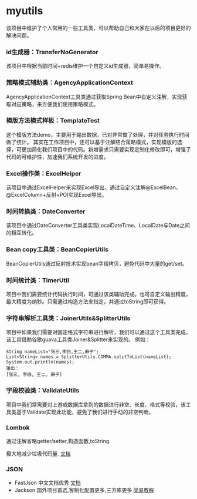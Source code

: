 # myutils
该项目中维护了个人常用的一些工具类，可以帮助自己和大家在以后的项目更好的解决问题。


### id生成器：TransferNoGenerator
该项目中根据当前时间+redis维护一个自定义id生成器，简单易操作。

### 策略模式辅助类：AgencyApplicationContext
AgencyApplicationContext工具类通过获取Spring Bean中自定义注解，实现获取对应策略，来方便我们使用策略模式。

### 模版方法模式样板：TemplateTest
这个模版方法demo，主要用于输出数据，已对异常做了处理，并对任务执行时间做了统计。
其实在工作项目中，还可以基于注解结合策略模式，实现模版的选择，可更加简化我们项目中的代码。新增需求只需要实现定制化修改即可，增强了代码的可维护性，加速我们系统开发的进度。

### Excel操作类：ExcelHelper
该项目中通过ExcelHelper来实现Excel导出，通过自定义注解@ExcelBean、@ExcelColumn+反射+POI实现Excel导出。

### 时间转换类：DateConverter
该项目中通过DateConverter工具类实现LocalDateTime、LocalDate与Date之间的相互转化。

### Bean copy工具类：BeanCopierUtils
BeanCopierUtils通过反射技术实现bean字段拷贝，避免代码中大量的get/set。

### 时间统计类：TimerUtil
项目中我们需要统计代码执行时间，可通过该类辅助完成。也可自定义输出精度，最大精度为纳秒。只需通过构造方法来指定，并通过toString即可获得。

### 字符串解析工具类：JoinerUtils&SplitterUtils
项目中如果我们需要对固定格式字符串进行解析，我们可以通过这个工具类完成，该工具借助谷歌guava工具类Joiner&Splitter来实现的。
例如：
```
String nameList="张三,李四,王二,麻子";
List<String> names = SplitterUtils.COMMA.splitToList(nameList);
System.out.println(names);
输出：
[张三, 李四, 王二, 麻子]
```

### 字段校验类：ValidateUtils
项目中我们常需要对上游或数据库拿到的数据进行非空、长度、格式等校验，该工具类基于Validate实现此功能，避免了我们进行手动的非空判断。

### Lombok 

通过注解省略getter/setter,构造函数,toString.

极大地减少垃圾代码量.  [文档](http://jnb.ociweb.com/jnb/jnbJan2010.html)

### JSON 

- FastJson 中文文档优秀 [文档](https://github.com/Alibaba/fastjson/wiki/首页)
- Jackson 国外项目首选,客制化配置更多,三方库更多 [简易教程](https://www.mkyong.com/java/jackson-2-convert-java-object-to-from-json/)
